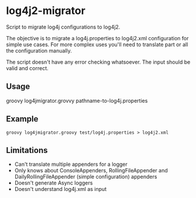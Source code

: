 # log4j2-migrator
Script to migrate log4j configurations to log4j2.

The objective is to migrate a log4j.properties to log4j2.xml configuration for simple use cases. For more complex uses you'll need to translate part or all the configuration manually.

The script doesn't have any error checking whatsoever. The input should be valid and correct.

## Usage
groovy log4jmigrator.grovvy pathname-to-log4j.properties

## Example

```
groovy log4jmigrator.groovy test/log4j.properties > log4j2.xml

```

## Limitations
* Can't translate multiple appenders for a logger
* Only knows about ConsoleAppenders, RollingFileAppender and DailyRollingFileAppender (simple configuration) appenders 
* Doesn't generate Async loggers
* Doesn't understand log4j.xml as input
